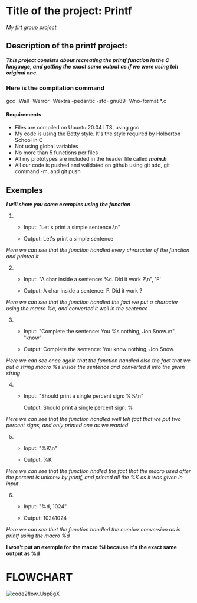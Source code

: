 # Title of the project: Printf

*My firt group project*

## Description of the printf project:

***This project consists about recreating the printf function in the C language, and getting the exact same output as if we were using teh original one.***

### Here is the compilation command 

gcc -Wall -Werror -Wextra -pedantic -std=gnu89 -Wno-format *.c

#### Requirements

- Files are compiled on Ubuntu 20.04 LTS, using gcc
- My code is using the Betty style. It's the style required by Holberton School in C
- Not using global variables
- No more than 5 functions per files
- All my prototypes are included in the header file called ***main.h***
- All our code is pushed and validated on github using git add, git command -m, and git push

## Exemples

***I will show you some exemples using the function***

1. - Input: "Let's print a simple sentence.\n"

   - Output: Let's print a simple sentence

*Here we can see that the function handled every chraracter of the function and printed it*


2. - Input: "A char inside a sentence: %c. Did it work ?\n", 'F'

   - Output: A char inside a sentence: F. Did it work ?

*Here we can see that the function handled the fact we put a character using the macro %c, and converted it well in the sentence*


3. - Input: "Complete the sentence: You %s nothing, Jon Snow.\n", "know"

   - Output: Complete the sentence: You know nothing, Jon Snow.

*Here we can see once again that the function handled also the fact that we put a string macro %s inside the sentence and converted it into the given string*


4. - Input: "Should print a single percent sign: %%\n"

     Output: Should print a single percent sign: %

*Here we can see that the function handled well teh fact that we put two percent signs,  and only printed one as we wanted*


5. - Input: "%K\n"

   - Output: %K

*Here we can see that the function hndled the fact that the macro used after the percent is unkonw by printf, and printed all the %K as it was given in input*


6. - Input: "%d, 1024"

   - Output: 10241024

*Here we can see thet the function handled the number conversion as in printf using the macro %d*

**I won't put an exemple for the macro %i because it's the exact same output as %d**



# FLOWCHART
![code2flow_Usp8gX](https://user-images.githubusercontent.com/113636658/201380796-fadf8b8f-daa3-4998-a33b-c5e3b4ded79e.png)









